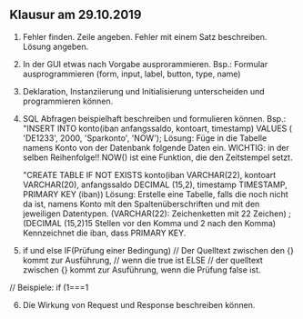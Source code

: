 ## Klausur am 29.10.2019

1. Fehler finden. Zeile angeben. Fehler mit einem Satz beschreiben. Lösung angeben.
2. In der GUI etwas nach Vorgabe ausprorammieren. Bsp.: Formular ausprogrammieren (form, input, label, button, type, name)
3. Deklaration, Instanziierung und Initialisierung unterscheiden und programmieren können.
4. SQL Abfragen beispielhaft beschreiben und formulieren können.
    Bsp.: "INSERT INTO konto(iban anfangssaldo, kontoart, timestamp) VALUES ( 'DE1233', 2000, 'Sparkonto', 'NOW');
    Lösung: Füge in die Tabelle namens Konto  von der Datenbank folgende Daten ein. WICHTIG: in der selben Reihenfolge!! 
    NOW() ist eine Funktion, die den Zeitstempel setzt. 

    "CREATE TABLE IF NOT EXISTS konto(iban VARCHAR(22), kontoart VARCHAR(20), anfangssaldo DECIMAL (15,2), timestamp TIMESTAMP, PRIMARY KEY (iban))
    Lösung: Erstelle eine Tabelle, falls die noch nicht da ist, namens Konto mit den Spaltenüberschriften und  mit den jeweiligen Datentypen. (VARCHAR(22): Zeichenketten mit 22 Zeichen) ; (DECIMAL (15,2)15 Stellen vor den Komma und 2 nach den Komma) Kennzeichnet die iban, dass PRIMARY KEY.

5. if und else
IF(Prüfung einer Bedingung)
// Der Quelltext zwischen den {} kommt zur Ausführung,
// wenn die true ist
ELSE 
// der quelltext zwischen {} kommt zur Asuführung, wenn die Prüfung false ist.

// Beispiele:
if (1===1

6. Die Wirkung von Request und Response beschreiben können.